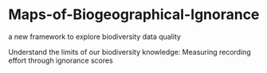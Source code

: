 # Maps-of-Biogeographical-Ignorance  
a new framework to explore biodiversity data quality  
  
Understand the limits of our biodiversity knowledge: Measuring recording effort through ignorance scores
